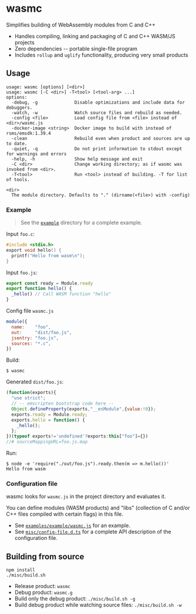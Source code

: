 # wasmc

Simplifies building of WebAssembly modules from C and C++

- Handles compiling, linking and packaging of C and C++ WASM/JS projects
- Zero dependencies -- portable single-file program
- Includes `rollup` and `uglify` functionality, producing very small products


## Usage

```
usage: wasmc [options] [<dir>]
usage: wasmc [-C <dir>] -T<tool> [<tool-arg> ...]
options:
  -debug, -g              Disable optimizations and include data for debuggers.
  -watch, -w              Watch source files and rebuild as needed.
  -config <file>          Load config file from <file> instead of <dir>/wasmc.js
  -docker-image <string>  Docker image to build with instead of rsms/emsdk:1.39.4
  -clean                  Rebuild even when product and sources are up to date.
  -quiet, -q              Do not print information to stdout except for warnings and errors
  -help, -h               Show help message and exit
  -C <dir>                Change working directory; as if wasmc was invoked from <dir>.
  -T<tool>                Run <tool> instead of building. -T for list of tools.

<dir>
  The module directory. Defaults to "." (dirname(<file>) with -config)

```

### Example

> See the [`example`](examples/example/) directory for a complete example.

Input `foo.c`:

```c
#include <stdio.h>
export void hello() {
  printf("Hello from wasm\n");
}
```

Input `foo.js`:

```js
export const ready = Module.ready
export function hello() {
  _hello() // Call WASM function "hello"
}
```

Config file `wasmc.js`

```js
module({
  name:    "foo",
  out:     "dist/foo.js",
  jsentry: "foo.js",
  sources: "*.c",
})
```

Build:

```
$ wasmc
```

Generated `dist/foo.js`:

```js
(function(exports){
  "use strict";
  // -- emscripten bootstrap code here --
  Object.defineProperty(exports,"__esModule",{value:!0});
  exports.ready = Module.ready;
  exports.hello = function() {
    _hello();
  };
})(typeof exports!='undefined'?exports:this["foo"]={})
//# sourceMappingURL=foo.js.map
```

Run:

```
$ node -e 'require("./out/foo.js").ready.then(m => m.hello())'
Hello from wasm
```


### Configuration file

wasmc looks for `wasmc.js` in the project directory and evaluates it.

You can define modules (WASM products) and "libs" (collection of C and/or C++ files
compiled with certain flags) in this file.

- See [`examples/example/wasmc.js`](examples/example/wasmc.js) for an example.
- See [`misc/config-file.d.ts`](misc/config-file.d.ts) for a complete API description of the configuration file.


## Building from source

```
npm install
./misc/build.sh
```

- Release product: `wasmc`
- Debug product: `wasmc.g`
- Build only the debug product: `./misc/build.sh -g`
- Build debug product while watching source files: `./misc/build.sh -w`

